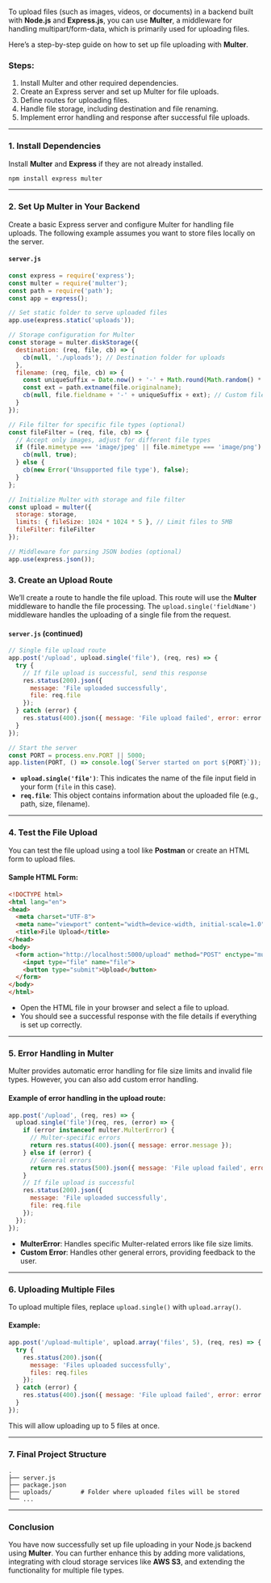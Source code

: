 To upload files (such as images, videos, or documents) in a backend built with **Node.js** and **Express.js**, you can use **Multer**, a middleware for handling multipart/form-data, which is primarily used for uploading files.

Here’s a step-by-step guide on how to set up file uploading with **Multer**.

### Steps:
1. Install Multer and other required dependencies.
2. Create an Express server and set up Multer for file uploads.
3. Define routes for uploading files.
4. Handle file storage, including destination and file renaming.
5. Implement error handling and response after successful file uploads.

---

### 1. **Install Dependencies**

Install **Multer** and **Express** if they are not already installed.

```bash
npm install express multer
```

---

### 2. **Set Up Multer in Your Backend**

Create a basic Express server and configure Multer for handling file uploads. The following example assumes you want to store files locally on the server.

#### `server.js`
```js
const express = require('express');
const multer = require('multer');
const path = require('path');
const app = express();

// Set static folder to serve uploaded files
app.use(express.static('uploads'));

// Storage configuration for Multer
const storage = multer.diskStorage({
  destination: (req, file, cb) => {
    cb(null, './uploads'); // Destination folder for uploads
  },
  filename: (req, file, cb) => {
    const uniqueSuffix = Date.now() + '-' + Math.round(Math.random() * 1E9);
    const ext = path.extname(file.originalname);
    cb(null, file.fieldname + '-' + uniqueSuffix + ext); // Custom filename
  }
});

// File filter for specific file types (optional)
const fileFilter = (req, file, cb) => {
  // Accept only images, adjust for different file types
  if (file.mimetype === 'image/jpeg' || file.mimetype === 'image/png') {
    cb(null, true);
  } else {
    cb(new Error('Unsupported file type'), false);
  }
};

// Initialize Multer with storage and file filter
const upload = multer({
  storage: storage,
  limits: { fileSize: 1024 * 1024 * 5 }, // Limit files to 5MB
  fileFilter: fileFilter
});

// Middleware for parsing JSON bodies (optional)
app.use(express.json());

```

### 3. **Create an Upload Route**

We’ll create a route to handle the file upload. This route will use the **Multer** middleware to handle the file processing. The `upload.single('fieldName')` middleware handles the uploading of a single file from the request.

#### `server.js` (continued)
```js
// Single file upload route
app.post('/upload', upload.single('file'), (req, res) => {
  try {
    // If file upload is successful, send this response
    res.status(200).json({
      message: 'File uploaded successfully',
      file: req.file
    });
  } catch (error) {
    res.status(400).json({ message: 'File upload failed', error: error.message });
  }
});

// Start the server
const PORT = process.env.PORT || 5000;
app.listen(PORT, () => console.log(`Server started on port ${PORT}`));
```

- **`upload.single('file')`**: This indicates the name of the file input field in your form (`file` in this case).
- **`req.file`**: This object contains information about the uploaded file (e.g., path, size, filename).

---

### 4. **Test the File Upload**

You can test the file upload using a tool like **Postman** or create an HTML form to upload files.

#### Sample HTML Form:
```html
<!DOCTYPE html>
<html lang="en">
<head>
  <meta charset="UTF-8">
  <meta name="viewport" content="width=device-width, initial-scale=1.0">
  <title>File Upload</title>
</head>
<body>
  <form action="http://localhost:5000/upload" method="POST" enctype="multipart/form-data">
    <input type="file" name="file">
    <button type="submit">Upload</button>
  </form>
</body>
</html>
```

- Open the HTML file in your browser and select a file to upload.
- You should see a successful response with the file details if everything is set up correctly.

---

### 5. **Error Handling in Multer**

Multer provides automatic error handling for file size limits and invalid file types. However, you can also add custom error handling.

#### Example of error handling in the upload route:
```js
app.post('/upload', (req, res) => {
  upload.single('file')(req, res, (error) => {
    if (error instanceof multer.MulterError) {
      // Multer-specific errors
      return res.status(400).json({ message: error.message });
    } else if (error) {
      // General errors
      return res.status(500).json({ message: 'File upload failed', error: error.message });
    }
    // If file upload is successful
    res.status(200).json({
      message: 'File uploaded successfully',
      file: req.file
    });
  });
});
```

- **MulterError**: Handles specific Multer-related errors like file size limits.
- **Custom Error**: Handles other general errors, providing feedback to the user.

---

### 6. **Uploading Multiple Files**

To upload multiple files, replace `upload.single()` with `upload.array()`.

#### Example:
```js
app.post('/upload-multiple', upload.array('files', 5), (req, res) => {
  try {
    res.status(200).json({
      message: 'Files uploaded successfully',
      files: req.files
    });
  } catch (error) {
    res.status(400).json({ message: 'File upload failed', error: error.message });
  }
});
```

This will allow uploading up to 5 files at once.

---

### 7. **Final Project Structure**

```
.
├── server.js
├── package.json
├── uploads/        # Folder where uploaded files will be stored
└── ...
```

---

### Conclusion

You have now successfully set up file uploading in your Node.js backend using **Multer**. You can further enhance this by adding more validations, integrating with cloud storage services like **AWS S3**, and extending the functionality for multiple file types.